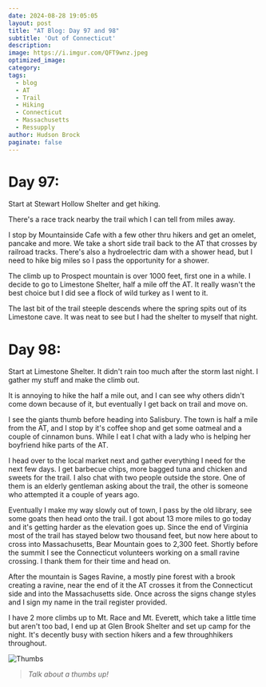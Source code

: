 ```yaml
---
date: 2024-08-28 19:05:05
layout: post
title: "AT Blog: Day 97 and 98"
subtitle: 'Out of Connecticut'
description:
image: https://i.imgur.com/QFT9wnz.jpeg
optimized_image: 
category:
tags:
  - blog
  - AT
  - Trail
  - Hiking
  - Connecticut
  - Massachusetts
  - Ressupply
author: Hudson Brock
paginate: false
---
```


# Day 97:

Start at Stewart Hollow Shelter and get hiking.

There's a race track nearby the trail which I can tell from miles away.

I stop by Mountainside Cafe with a few other thru hikers and get an omelet, pancake and more. We take a short side trail back to the AT that crosses by railroad tracks. There's also a hydroelectric dam with a shower head, but I need to hike big miles so I pass the opportunity for a shower.

The climb up to Prospect mountain is over 1000 feet, first one in a while. I decide to go to Limestone Shelter, half a mile off the AT. It really wasn't the best choice but I did see a flock of wild turkey as I went to it. 

The last bit of the trail steeple descends where the spring spits out of its Limestone cave. It was neat to see but I had the shelter to myself that night.





# Day 98:

Start at Limestone Shelter. It didn't rain too
much after the storm last night. I gather my stuff and make the climb out.

It is annoying to hike the half a mile out, and I can see why others didn't come down because of it, but eventually I get back on trail and move on.

I see the giants thumb before heading into Salisbury. The town is half a mile from the AT, and I stop by it's coffee shop and get some oatmeal and a couple of cinnamon buns. While I eat I chat with a lady who is helping her boyfriend hike parts of the AT.

I head over to the local market next and gather everything I need for the next few days. I get barbecue chips, more bagged tuna and chicken and sweets for the trail. I also chat with two people outside the store. One of them is an elderly gentleman asking about the trail, the other is someone who attempted it a couple of years ago.

Eventually I make my way slowly out of town, I pass by the old library, see some goats then head onto the trail. I got about 13 more miles to go today and it's getting harder as the elevation goes up. Since the end of Virginia most of the trail has stayed below two thousand feet, but now here about to cross into Massachusetts, Bear Mountain goes to 2,300 feet. Shortly before the summit I see the Connecticut volunteers working on a small ravine crossing. I thank them for their time and head on.

After the mountain is Sages Ravine, a mostly pine forest with a brook creating a ravine, near the end of it the AT crosses it from the Connecticut side and into the Massachusetts side. Once across the signs change styles and I sign my name in the trail register provided. 

I have 2 more climbs up to Mt. Race and Mt. Everett, which take a little time but aren't too bad, I end up at Glen Brook Shelter and set up camp for the night. It's decently busy with section hikers and a few throughhikers throughout. 

![Thumbs](https://i.imgur.com/eymiLUj.jpeg "Talk about a thumbs up!")

>*Talk about a thumbs up!*